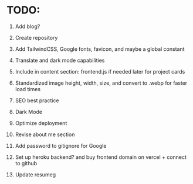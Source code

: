 # TODO:
1. Add blog?
2. Create repository
3. Add TailwindCSS, Google fonts, favicon, and maybe a global constant
4. Translate and dark mode capabilities
5. Include in content section: frontend.js if needed later for project cards
6. Standardized image height, width, size, and convert to .webp for faster load times
7. SEO best practice
8. Dark Mode
9. Optimize deployment
10. Revise about me section

1. Add password to gitignore for Google
2. Set up heroku backend? and buy frontend domain on vercel + connect to github
3. Update resumeg
